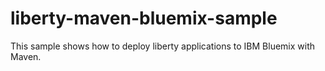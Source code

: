# liberty-maven-bluemix-sample
This sample shows how to deploy liberty applications to IBM Bluemix with Maven.

